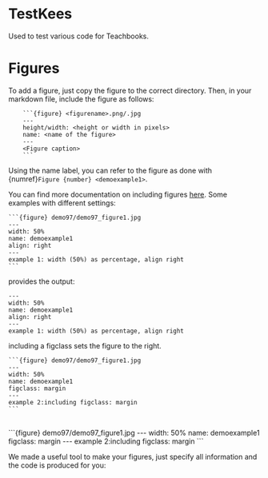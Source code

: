 # TestKees
Used to test various code for Teachbooks.

<div id="figuur_formulier">

</div>
<div id="listContainer">
  
</div> 

# Figures 

To add a figure, just copy the figure to the correct directory. Then, in your markdown file, include the figure as follows:

````
    ```{figure} <figurename>.png/.jpg
    ---
    height/width: <height or width in pixels>
    name: <name of the figure>
    ---
    <Figure caption>
    ```
````
Using the name label, you can refer to the figure as done with {numref}`Figure {number} <demoexample1>`.

You can find more documentation on including figures [here](https://jupyterbook.org/en/stable/content/figures.html). Some examples with different settings:

````
```{figure} demo97/demo97_figure1.jpg
---
width: 50%
name: demoexample1
align: right
---
example 1: width (50%) as percentage, align right
```
````

provides the output:

```{figure} demo97/demo97_figure1.jpg
---
width: 50%
name: demoexample1
align: right
---
example 1: width (50%) as percentage, align right
```

including a figclass sets the figure to the right.

````
```{figure} demo97/demo97_figure1.jpg
---
width: 50%
name: demoexample1
figclass: margin
---
example 2:including figclass: margin
```
````
<br>
```{figure} demo97/demo97_figure1.jpg
---
width: 50%
name: demoexample1
figclass: margin
---
example 2:including figclass: margin
```

We made a useful tool to make your figures, just specify all information and the code is produced for you:

<div id="figuur_formulier">

</div>
<div id="listContainer">
  
</div> 


